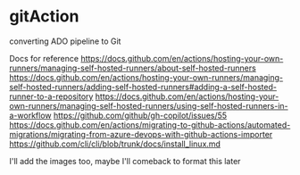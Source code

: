 # gitAction
converting ADO pipeline to Git

Docs for reference 
https://docs.github.com/en/actions/hosting-your-own-runners/managing-self-hosted-runners/about-self-hosted-runners
https://docs.github.com/en/actions/hosting-your-own-runners/managing-self-hosted-runners/adding-self-hosted-runners#adding-a-self-hosted-runner-to-a-repository
https://docs.github.com/en/actions/hosting-your-own-runners/managing-self-hosted-runners/using-self-hosted-runners-in-a-workflow
https://github.com/github/gh-copilot/issues/55
https://docs.github.com/en/actions/migrating-to-github-actions/automated-migrations/migrating-from-azure-devops-with-github-actions-importer
https://github.com/cli/cli/blob/trunk/docs/install_linux.md

I'll add the images too, maybe I'll comeback to format this later
